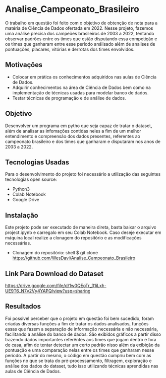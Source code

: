 # Analise_Campeonato_Brasileiro
O trabalho em questão foi feito com o objetivo de obtenção de nota para a matéria de Ciência de Dados ofertada em 2022. Nesse projeto, fazemos uma análise precisa dos campeões brasileiros de 2003 a 2022, tentando observar padrões entre os times que estão disputando essa competição e os times que ganharam entre esse período análisado além de analises de pontuações, placares, vitórias e derrotas dos times envolvidos.

## Motivações

- Colocar em prática os conhecimentos adquiridos nas aulas de Ciência de Dados.
- Adquirir conhecimentos na área de Ciência de Dados bem como na implementação de técnicas usadas para modelar banco de dados.
- Testar técnicas de programação e de análise de dados.

## Objetivo

Desenvolver um programa em pytho que seja capaz de tratar o dataset, além de analisar as infomações contidas neles a fim de um melhor entendimento e compreensão dos dados presentes, referentes ao campeonato brasileiro e dos times que ganharam e disputaram nos anos de 2003 a 2022.

## Tecnologias Usadas

Para o desenvolvimento do projeto foi necessário a utilização das seguintes tecnologias open source:

- Python3
- Colab Notebook
- Google Drive

## Instalação

Este projeto pode ser executado de maneira direta, basta baixar o arquivo project.ipynb e carregalo em seu Colab Notebook.
Caso deseje executar em máquina local realize a clonagem do repositório e as modificações necessárias.

 - Clonagem do repositório:
shell
$ git clone https://github.com/WesDavi/Analise_Campeonato_Brasileiro

## Link Para Download do Dataset

https://drive.google.com/file/d/1w0QEoTr_31iLxh-UE9T6_N7v2Vy4YAPQ/view?usp=sharing

## Resultados

Foi possivel perceber que o projeto em questão foi bem sucedido, foram criadas diversas funções a fim de tratar os dados analisados, funções essas que fazem a separação de informação necessária e não necessária, facilitando a análise do banco de dados.
São exibidos gráficos a partir disso trazendo dados importantes referêntes aos times que jogam dentro e fora de casa, afim de tentar detectar um certo padrão nisso além da exibição da pontuação e uma comparação nelas entre os times que ganharam nesse período.
A partir do mesmo, o código em questão cumpriu bem com as funções no que se trata do pré-processamento, filtragem, exploração e análise dos dados do dataset, tudo isso utilizando técnicas aprendidas nas aulas de Ciência de Dados.
